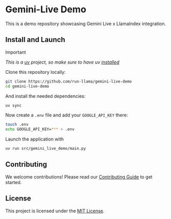 # Gemini-Live Demo

This is a demo repository showcasing Gemini Live x LlamaIndex integration.

## Install and Launch

> [!IMPORTANT]
>
> _This is a [uv](https://docs.astral.sh/uv/) project, so make sure to have uv [installed](https://docs.astral.sh/uv/getting-started/installation/)_

Clone this repository locally:

```bash
git clone https://github.com/run-llama/gemini-live-demo
cd gemini-live-demo
```

And install the needed dependencies:

```bash
uv sync
```

Now create a `.env` file and add your `GOOGLE_API_KEY` there:

```bash
touch .env
echo GOOGLE_API_KEY=*** > .env
```

Launch the application with

```bash
uv run src/gemini_live_demo/main.py
```

## Contributing

We welcome contributions! Please read our [Contributing Guide](CONTRIBUTING.md) to get started.

## License

This project is licensed under the [MIT License](./LICENSE).
